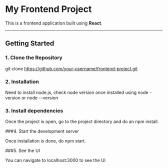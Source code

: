 #  My Frontend Project

This is a frontend application built using **React**.

---

##  Getting Started

### 1. Clone the Repository

git clone https://github.com/your-username/frontend-project.git

### 2. Installation

Need to install node.js, check node version once installed using node -version or node --version

### 3. Install dependencies

Once the project is open, go to the project directory and do an npm install.

###4. Start the development server

Once installation is done, do npm start.

###5. See the UI

You can navigate to localhost:3000 to see the UI

